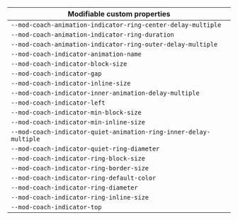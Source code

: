 | Modifiable custom properties                                      |
| ----------------------------------------------------------------- |
| `--mod-coach-animation-indicator-ring-center-delay-multiple`      |
| `--mod-coach-animation-indicator-ring-duration`                   |
| `--mod-coach-animation-indicator-ring-outer-delay-multiple`       |
| `--mod-coach-indicator-animation-name`                            |
| `--mod-coach-indicator-block-size`                                |
| `--mod-coach-indicator-gap`                                       |
| `--mod-coach-indicator-inline-size`                               |
| `--mod-coach-indicator-inner-animation-delay-multiple`            |
| `--mod-coach-indicator-left`                                      |
| `--mod-coach-indicator-min-block-size`                            |
| `--mod-coach-indicator-min-inline-size`                           |
| `--mod-coach-indicator-quiet-animation-ring-inner-delay-multiple` |
| `--mod-coach-indicator-quiet-ring-diameter`                       |
| `--mod-coach-indicator-ring-block-size`                           |
| `--mod-coach-indicator-ring-border-size`                          |
| `--mod-coach-indicator-ring-default-color`                        |
| `--mod-coach-indicator-ring-diameter`                             |
| `--mod-coach-indicator-ring-inline-size`                          |
| `--mod-coach-indicator-top`                                       |
